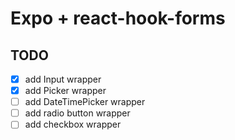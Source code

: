 # Expo + react-hook-forms

## TODO

- [x] add Input wrapper
- [x] add Picker wrapper
- [ ] add DateTimePicker wrapper
- [ ] add radio button wrapper
- [ ] add checkbox wrapper

